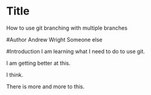 # Title
How to use git branching with multiple branches

#Author
Andrew Wright
Someone else

#Introduction
I am learning what I need to do to use git.

I am getting better at this.

I think.

There is more and more to this.
